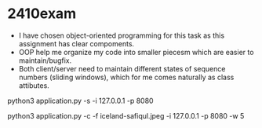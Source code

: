 # 2410exam
* I have chosen object-oriented programming for this task as this assignment has clear compoments.
* OOP help me organize my code into smaller piecesm which are easier to maintain/bugfix. 
* Both client/server need to maintain different states of sequence numbers (sliding windows), which for me comes naturally as class attibutes. 



python3 application.py -s -i 127.0.0.1 -p 8080

python3 application.py -c -f iceland-safiqul.jpeg -i 127.0.0.1 -p 8080 -w 5
